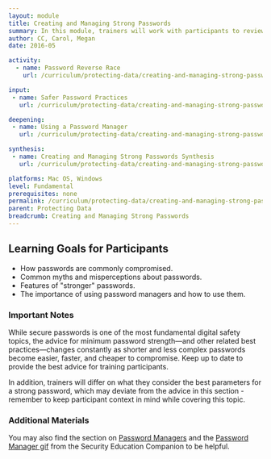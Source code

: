 ```yaml
---
layout: module
title: Creating and Managing Strong Passwords
summary: In this module, trainers will work with participants to review basic habits and practices for managing passwords, the implications of a compromised password and how they are commonly compromised, and how to create "stronger" passwords and use a password manager tool to administer them.
author: CC, Carol, Megan
date: 2016-05

activity:
  - name: Password Reverse Race
    url: /curriculum/protecting-data/creating-and-managing-strong-passwords/activity-discussion/password-reverse-race/

input:
 - name: Safer Password Practices
   url: /curriculum/protecting-data/creating-and-managing-strong-passwords/input/safer-password-practices/

deepening:
 - name: Using a Password Manager
   url: /curriculum/protecting-data/creating-and-managing-strong-passwords/deepening/using-a-password-manager/

synthesis:
 - name: Creating and Managing Strong Passwords Synthesis
   url: /curriculum/protecting-data/creating-and-managing-strong-passwords/synthesis/synthesis-creating-and-managing-strong-passwords/

platforms: Mac OS, Windows
level: Fundamental
prerequisites: none
permalink: /curriculum/protecting-data/creating-and-managing-strong-passwords/
parent: Protecting Data
breadcrumb: Creating and Managing Strong Passwords
---
```

## Learning Goals for Participants
- How passwords are commonly compromised.
- Common myths and misperceptions about passwords.
- Features of "stronger" passwords.
- The importance of using password managers and how to use them.

### Important Notes
While secure passwords is one of the most fundamental digital safety topics, the advice for minimum password strength—and other related best practices—changes constantly as shorter and less complex passwords become easier, faster, and cheaper to compromise. Keep up to date to provide the best advice for training participants.

In addition, trainers will differ on what they consider the best parameters for a strong password, which may deviate from the advice in this section - remember to keep participant context in mind while covering this topic.

### Additional Materials
You may also find the section on [Password Managers](https://www.securityeducationcompanion.org/topics/password-managers) and the [Password Manager gif](https://www.securityeducationcompanion.org/materials/password-manager-standalone-mr-pwmngr-gifs) from the Security Education Companion to be helpful.
